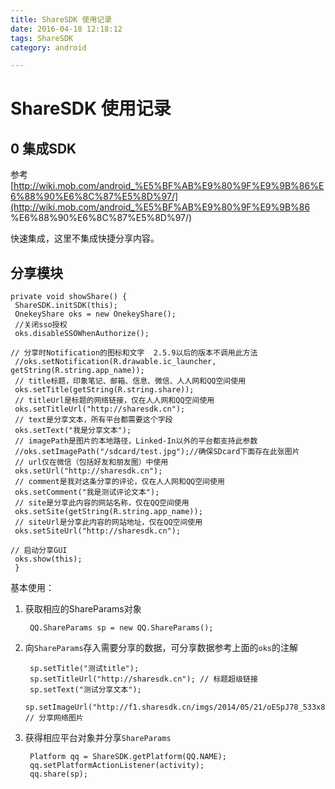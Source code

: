 ```yaml
---
title: ShareSDK 使用记录
date: 2016-04-18 12:18:12
tags: ShareSDK
category: android

---
```


# ShareSDK 使用记录

## 0 集成SDK

参考[http://wiki.mob.com/android_%E5%BF%AB%E9%80%9F%E9%9B%86%E6%88%90%E6%8C%87%E5%8D%97/](http://wiki.mob.com/android_%E5%BF%AB%E9%80%9F%E9%9B%86
%E6%88%90%E6%8C%87%E5%8D%97/)

快速集成，这里不集成快捷分享内容。


## 分享模块

	private void showShare() {
	 ShareSDK.initSDK(this);
	 OnekeyShare oks = new OnekeyShare();
	 //关闭sso授权
	 oks.disableSSOWhenAuthorize(); 

	// 分享时Notification的图标和文字  2.5.9以后的版本不调用此方法
	 //oks.setNotification(R.drawable.ic_launcher, getString(R.string.app_name));
	 // title标题，印象笔记、邮箱、信息、微信、人人网和QQ空间使用
	 oks.setTitle(getString(R.string.share));
	 // titleUrl是标题的网络链接，仅在人人网和QQ空间使用
	 oks.setTitleUrl("http://sharesdk.cn");
	 // text是分享文本，所有平台都需要这个字段
	 oks.setText("我是分享文本");
	 // imagePath是图片的本地路径，Linked-In以外的平台都支持此参数
	 //oks.setImagePath("/sdcard/test.jpg");//确保SDcard下面存在此张图片
	 // url仅在微信（包括好友和朋友圈）中使用
	 oks.setUrl("http://sharesdk.cn");
	 // comment是我对这条分享的评论，仅在人人网和QQ空间使用
	 oks.setComment("我是测试评论文本");
	 // site是分享此内容的网站名称，仅在QQ空间使用
	 oks.setSite(getString(R.string.app_name));
	 // siteUrl是分享此内容的网站地址，仅在QQ空间使用
	 oks.setSiteUrl("http://sharesdk.cn");

	// 启动分享GUI
	 oks.show(this);
	 }


基本使用：

1. 获取相应的ShareParams对象

		QQ.ShareParams sp = new QQ.ShareParams();

2. 向`ShareParams`存入需要分享的数据，可分享数据参考上面的`oks`的注解

		sp.setTitle("测试title");
        sp.setTitleUrl("http://sharesdk.cn"); // 标题超级链接
        sp.setText("测试分享文本");
        sp.setImageUrl("http://f1.sharesdk.cn/imgs/2014/05/21/oESpJ78_533x800.jpg"); // 分享网络图片

3. 获得相应平台对象并分享`ShareParams`

		Platform qq = ShareSDK.getPlatform(QQ.NAME);
        qq.setPlatformActionListener(activity);
        qq.share(sp);



